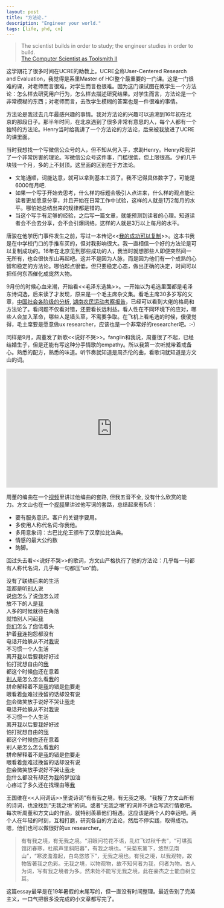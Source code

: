 ```yaml
---
layout: post
title: "方法论."
description: "Engineer your world."
tags: [life, phd, cn]
---
```



> The scientist builds in order to study; the engineer studies in order to build.  
 [The Computer Scientist as Toolsmith II](http://www.cs.unc.edu/~brooks/Toolsmith-CACM.pdf)


这学期花了很多时间在UCRE的助教上。UCRE全称User-Centered Research and Evaluation，我觉得是系里Master of HCI整个最重要的一门课。这是一门很难的课，对老师而言很难，对学生而言也很难。因为这门课试图在教学生一个方法论：怎么样去研究用户行为，怎么样去描述研究结果。对学生而言，方法论是一个非常模糊的东西；对老师而言，去改学生模糊的答案也是一件很难的事情。

方法论是我过去几年最感兴趣的事情。我对方法论的兴趣可以追溯到16年初在北京的那段日子。那半年时间，在北京遇到了很多非常有意思的人，每个人都有一个独特的方法论。Henry当时给我讲了一个方法论的方法论，后来被我放进了UCRE的课里面。

当时我想找一个写微信公众号的人，但不知从何入手，求助Henry。Henry和我讲了一个非常厉害的理论。写微信公众号这件事，门槛很低，但上限很高。少的几千块钱一个月，多的上不封顶。这里面的区别在于方法论。
<ul>
<li>文笔通顺，词能达意，就可以拿到基本工资了。我不记得具体数字了，可能是6000每月吧.</li>
<li>如果一个写手开始去思考，什么样的标题会吸引人点进来，什么样的观点能让读者更加愿意分享，并且开始在日常工作中试验，这样的人就是1万2每月的水平。哪怕她总结出来的规律都是错的。</li>
<li>当这个写手有足够的经验，之后写一篇文章，就能预测到读者的心理。知道读者会不会去分享，会不会引爆网络。这样的人就是3万以上每月的水平。</li>
</ul>

唐骏在他学历门事件发生之前，写过一本传记<<[我的成功可以复制](https://baike.baidu.com/item/%E6%88%91%E7%9A%84%E6%88%90%E5%8A%9F%E5%8F%AF%E4%BB%A5%E5%A4%8D%E5%88%B6)>>。这本书我是在中学校门口的手推车买的，但对我影响很大。我一直相信一个好的方法论是可以复制成功的。16年在北京见到那些成功的人，我当时就想那些人即便突然间一无所有，也会很快东山再起吧。这并不是因为人脉，而是因为他们有一个成熟的心智和稳定的方法论。哪怕起点很低，但只要稳定心态，做出正确的决定，时间可以把任何东西催化成庞然大物。

9月份的时候心血来潮，开始看<<毛泽东选集>>。一开始以为毛选里面都是毛泽东诗词选，后来读了才发现，原来是一个毛主席杂文集。看毛主席30多岁写的文章，[中国社会各阶级的分析](http://www.dudj.net/hongsejingdian/1/1763.html), [湖南农民运动考察报告](http://www.dudj.net/hongsejingdian/1/1764.html)，已经可以看到大佬的格局和方法论了。看问题不仅看对错，还要看长远利益。看人性在不同环境下的应对，哪些人会加入革命，哪些人是墙头草，不需要争取。在飞机上看毛选的时候，傻傻觉得，毛主席要是愿意做ux researcher，应该也是一个非常好的researcher吧。:-)


同样是9月，周董发了新歌<<说好不哭>>。fanglin和我说，周董很了不起，已经结婚生子，但是还能有写这种分手情歌的empathy。所以我第一次听就带着戒备心。熟悉的配方，熟悉的味道。听节奏就知道是周杰伦的曲，看歌词就知道是方文山的词。

<iframe width="560" height="315" src="https://www.youtube.com/embed/HK7SPnGSxLM" frameborder="0" allow="accelerometer; autoplay; encrypted-media; gyroscope; picture-in-picture" allowfullscreen></iframe>

周董的编曲在一个[视频](https://www.youtube.com/watch?v=nhJvZhVNy_0)里讲过他编曲的套路, 但我五音不全, 没有什么欣赏的能力。方文山也在一个[视频](https://youtu.be/IaNZx4znw4s)里讲过他写词的套路，总结起来有5点：
<ul>
<li>要有服务意识。客户的关键字要用。</li>
<li>多使用人称代名词:你我他。</li>
<li>多用意象词：古巴比伦王颁布了汉摩拉比法典。</li>
<li>情感的最大公约数</li>
<li>韵脚。</li>
</ul>

回过头去看<<说好不哭>>的歌词，方文山严格执行了他的方法论：几乎每一句都有人称代名词，几乎每一句都压“uo”韵。
<pre>
没有了联络后来的生活
<u>我</u>都是听<u>别人</u>说
说<u>你</u>怎么了说<u>你</u>怎么过
放不下的人是<u>我</u>
人多的时候就待在角落
就怕别人问起<u>我</u>
<u>你们</u>怎么了<u>你</u>低着头
护着<u>我</u>连抱怨都没有
电话开始躲从不对<u>我</u>说
不习惯一个人生活
离开<u>我</u>以后要我好好过
怕打扰想自由的<u>我</u>
都这个时候<u>你</u>还在意着
<u>别人</u>是怎么怎么看<u>我</u>的
拼命解释着不是<u>我</u>的错是<u>你</u>要走
眼看着<u>你</u>难过挽留的话却没有说
<u>你</u>会微笑放手说好不哭让<u>我</u>走
电话开始躲从不对<u>我</u>说
不习惯一个人生活
离开<u>我</u>以后要<u>我</u>好好过
怕打扰想自由的<u>我</u>
都这个时候<u>你</u>还在意着
别人是怎么怎么看<u>我</u>的
拼命解释着不是<u>我</u>的错是<u>你</u>要走
眼看着<u>你</u>难过挽留的话却没有说
<u>你</u>会微笑放手说好不哭让<u>我</u>走
<u>你</u>什么都没有却还为<u>我</u>的梦加油
心疼过了多久还在找理由等<u>我</u>
</pre>

王国维在<<人间词话>>里说诗词"有有我之境，有无我之境。"我搜了方文山所有的诗词，也没找到“无我之境”的词。或者“无我之境”的词并不适合写流行情歌吧。每次听周董和方文山的作品，就特别羡慕他们相遇。这应该是两个人的幸运吧。两个人在年轻的时刻，互相打磨，研究各自的方法论，然后不停实践，取得成功。嗯，他们也可以做很好的ux researcher。

>有有我之境，有无我之境。“泪眼问花花不语，乱红飞过秋千去”，“可堪孤馆闭春寒，杜鹃声里斜阳暮”，有我之境也。“采菊东篱下，悠然见南山”，“寒波澹澹起，白鸟悠悠下”，无我之境也。有我之境，以我观物，故物皆著我之色彩。无我之境，以物观物，故不知何者为我，何者为物。古人为词，写有我之境者为多。然未始不能写无我之境，此在豪杰之士能自树立耳。

<!-- 对于我自己而言，我似乎也学习了很多方法论，虽然还不知道这些方法论能否奏效， -->

<!-- 很长一段时间，我都纠结于自己的身份认同: scientist v.s. engineer。图灵奖获得者Frederick P. Brooks, Jr.那篇文章给了我很多的启示。“The scientist builds in order to study; the engineer studies in order to build.” scientists 实践来打磨方法论，engineers 应用方法论来改进实践。实践是检验真理的唯一标准。 -->

这篇essay最早是在19年暑假的末尾写的，但一直没有时间整理。最近告别了完美主义，一口气把很多没完成的小文章都写完了。

